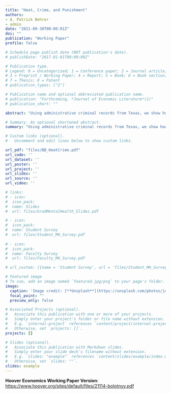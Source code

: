 ```yaml
---
title: "Heat, Crime, and Punishment"
authors:
- A. Patrick Behrer
- admin
date: "2021-09-30T00:00:01Z"
doi: ""
publication: "Working Paper"
profile: false

# Schedule page publish date (NOT publication's date).
# publishDate: "2017-01-01T00:00:00Z"

# Publication type.
# Legend: 0 = Uncategorized; 1 = Conference paper; 2 = Journal article;
# 3 = Preprint / Working Paper; 4 = Report; 5 = Book; 6 = Book section;
# 7 = Thesis; 8 = Patent
# publication_types: ["2"]

# Publication name and optional abbreviated publication name.
# publication: "Forthcoming, *Journal of Economic Literature*(1)"
# publication_short: ""

abstract: "Using administrative criminal records from Texas, we show how heat affects criminal defendants, police officers, prosecutors, and judges. We find that arrests increase by up to 15% on hot days, driven by increases in violent crime. We see no evidence that charging-day heat impacts prosecutorial decisions. However, working alone, judges dismiss fewer cases, issue longer prison sentences, and levy higher fines when ruling on hot days. Higher incomes, newer housing, more teamwork, and less accessible weapons may decrease the adverse effects of heat. Even with adaptation, we forecast that climate change will increase crime and have substantial distributional consequences."

# Summary. An optional shortened abstract.
summary: "Using administrative criminal records from Texas, we show how heat affects criminal defendants, police officers, prosecutors, and judges. We find that arrests increase by up to 15% on hot days, driven by increases in violent crime. We see no evidence that charging-day heat impacts prosecutorial decisions. However, working alone, judges dismiss fewer cases, issue longer prison sentences, and levy higher fines when ruling on hot days. Higher incomes, newer housing, more teamwork, and less accessible weapons may decrease the adverse effects of heat. Even with adaptation, we forecast that climate change will increase crime and have substantial distributional consequences."

# Custom links (optional).
#   Uncomment and edit lines below to show custom links.

url_pdf: "files/BB_HeatCrime.pdf"
url_code: '' 
url_dataset: ''
url_poster: ''
url_project: ''
url_slides: ''
url_source: ''
url_video: ''

# links: 
# - icon:
#  icon_pack:
#  name: Slides
#  url: files/GradMentalHealth_Slides.pdf

# - icon: 
#  icon_pack: 
#  name: Student Survey
#  url: files/Student_MH_Survey.pdf
  
# - icon:
#  icon_pack:
#  name: Faculty Survey
#  url: files/Faculty_MH_Survey.pdf

# url_custom: [{name = 'Student Survey', url = 'files/Student_MH_Survey.pdf'}]

# Featured image
# To use, add an image named `featured.jpg/png` to your page's folder. 
image:
  caption: 'Image credit: [**Unsplash**](https://unsplash.com/photos/jdD8gXaTZsc)'
  focal_point: ""
  preview_only: false

# Associated Projects (optional).
#   Associate this publication with one or more of your projects.
#   Simply enter your project's folder or file name without extension.
#   E.g. `internal-project` references `content/project/internal-project/index.md`.
#   Otherwise, set `projects: []`.
projects: []

# Slides (optional).
#   Associate this publication with Markdown slides.
#   Simply enter your slide deck's filename without extension.
#   E.g. `slides: "example"` references `content/slides/example/index.md`.
#   Otherwise, set `slides: ""`.
slides: example
---
```


<b>Hoover Economics Working Paper Version</b>:
https://www.hoover.org/sites/default/files/21114-bolotnyy.pdf
